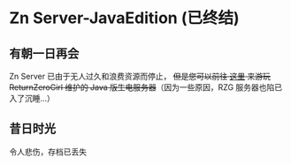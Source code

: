 # Zn Server-JavaEdition (已终结)

## 有朝一日再会

Zn Server 已由于无人过久和浪费资源而停止， ~~但是您可以前往 [这里](http://www.returnzerogirl.com/rzgserver/welcome/) 来游玩 ReturnZeroGirl 维护的 Java 版生电服务器~~（因为一些原因，RZG 服务器也陷已入了沉睡...）

## 昔日时光

令人悲伤，存档已丢失
